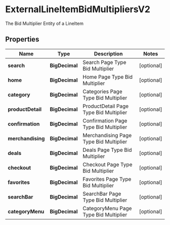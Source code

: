

# ExternalLineItemBidMultipliersV2

The Bid Multiplier Entity of a LineItem

## Properties

| Name | Type | Description | Notes |
|------------ | ------------- | ------------- | -------------|
|**search** | **BigDecimal** | Search Page Type Bid Multiplier |  [optional] |
|**home** | **BigDecimal** | Home Page Type Bid Multiplier |  [optional] |
|**category** | **BigDecimal** | Categories Page Type Bid Multiplier |  [optional] |
|**productDetail** | **BigDecimal** | ProductDetail Page Type Bid Multiplier |  [optional] |
|**confirmation** | **BigDecimal** | Confirmation Page Type Bid Multiplier |  [optional] |
|**merchandising** | **BigDecimal** | Merchandising Page Type Bid Multiplier |  [optional] |
|**deals** | **BigDecimal** | Deals Page Type Bid Multiplier |  [optional] |
|**checkout** | **BigDecimal** | Checkout Page Type Bid Multiplier |  [optional] |
|**favorites** | **BigDecimal** | Favorites Page Type Bid Multiplier |  [optional] |
|**searchBar** | **BigDecimal** | SearchBar Page Type Bid Multiplier |  [optional] |
|**categoryMenu** | **BigDecimal** | CategoryMenu Page Type Bid Multiplier |  [optional] |



